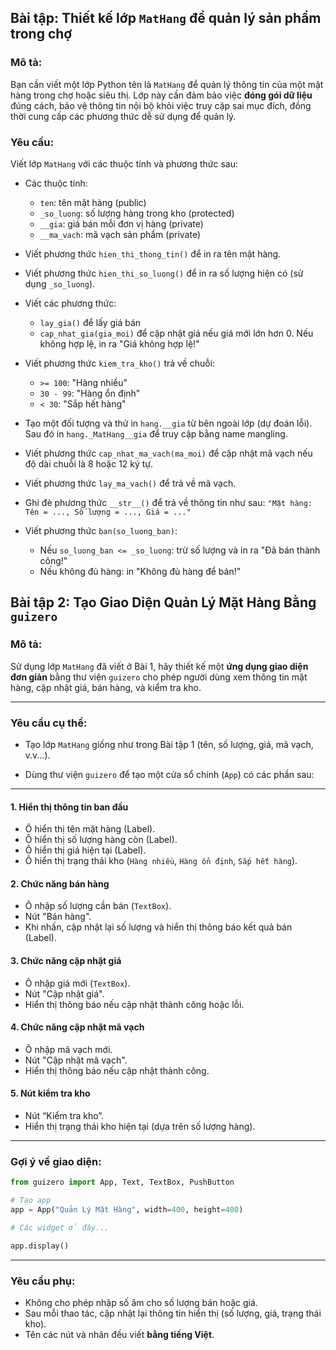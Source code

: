 ## Bài tập: Thiết kế lớp `MatHang` để quản lý sản phẩm trong chợ

### Mô tả:

Bạn cần viết một lớp Python tên là `MatHang` để quản lý thông tin của một mặt hàng trong chợ hoặc siêu thị. Lớp này cần đảm bảo việc **đóng gói dữ liệu** đúng cách, bảo vệ thông tin nội bộ khỏi việc truy cập sai mục đích, đồng thời cung cấp các phương thức dễ sử dụng để quản lý.

### Yêu cầu:

Viết lớp `MatHang` với các thuộc tính và phương thức sau:

* Các thuộc tính:

  * `ten`: tên mặt hàng (public)
  * `_so_luong`: số lượng hàng trong kho (protected)
  * `__gia`: giá bán mỗi đơn vị hàng (private)
  * `__ma_vach`: mã vạch sản phẩm (private)

* Viết phương thức `hien_thi_thong_tin()` để in ra tên mặt hàng.

* Viết phương thức `hien_thi_so_luong()` để in ra số lượng hiện có (sử dụng `_so_luong`).

* Viết các phương thức:

  * `lay_gia()` để lấy giá bán
  * `cap_nhat_gia(gia_moi)` để cập nhật giá nếu giá mới lớn hơn 0. Nếu không hợp lệ, in ra "Giá không hợp lệ!"

* Viết phương thức `kiem_tra_kho()` trả về chuỗi:

  * `>= 100`: "Hàng nhiều"
  * `30 - 99`: "Hàng ổn định"
  * `< 30`: "Sắp hết hàng"

* Tạo một đối tượng và thử in `hang.__gia` từ bên ngoài lớp (dự đoán lỗi).
  Sau đó in `hang._MatHang__gia` để truy cập bằng name mangling.

* Viết phương thức `cap_nhat_ma_vach(ma_moi)` để cập nhật mã vạch nếu độ dài chuỗi là 8 hoặc 12 ký tự.

* Viết phương thức `lay_ma_vach()` để trả về mã vạch.

* Ghi đè phương thức `__str__()` để trả về thông tin như sau:
  `"Mặt hàng: Tên = ..., Số lượng = ..., Giá = ..."`

* Viết phương thức `ban(so_luong_ban)`:

  * Nếu `so_luong_ban <= _so_luong`: trừ số lượng và in ra "Đã bán thành công!"
  * Nếu không đủ hàng: in "Không đủ hàng để bán!"


## Bài tập 2: Tạo Giao Diện Quản Lý Mặt Hàng Bằng `guizero`

### Mô tả:

Sử dụng lớp `MatHang` đã viết ở Bài 1, hãy thiết kế một **ứng dụng giao diện đơn giản** bằng thư viện `guizero` cho phép người dùng xem thông tin mặt hàng, cập nhật giá, bán hàng, và kiểm tra kho.

---

### Yêu cầu cụ thể:

* Tạo lớp `MatHang` giống như trong Bài tập 1 (tên, số lượng, giá, mã vạch, v.v...).

* Dùng thư viện `guizero` để tạo một cửa sổ chính (`App`) có các phần sau:

---

#### 1. **Hiển thị thông tin ban đầu**

* Ô hiển thị tên mặt hàng (Label).
* Ô hiển thị số lượng hàng còn (Label).
* Ô hiển thị giá hiện tại (Label).
* Ô hiển thị trạng thái kho (`Hàng nhiều`, `Hàng ổn định`, `Sắp hết hàng`).

#### 2. **Chức năng bán hàng**

* Ô nhập số lượng cần bán (`TextBox`).
* Nút "Bán hàng".
* Khi nhấn, cập nhật lại số lượng và hiển thị thông báo kết quả bán (Label).

#### 3. **Chức năng cập nhật giá**

* Ô nhập giá mới (`TextBox`).
* Nút "Cập nhật giá".
* Hiển thị thông báo nếu cập nhật thành công hoặc lỗi.

#### 4. **Chức năng cập nhật mã vạch**

* Ô nhập mã vạch mới.
* Nút "Cập nhật mã vạch".
* Hiển thị thông báo nếu cập nhật thành công.

#### 5. **Nút kiểm tra kho**

* Nút “Kiểm tra kho”.
* Hiển thị trạng thái kho hiện tại (dựa trên số lượng hàng).

---

### Gợi ý về giao diện:

```python
from guizero import App, Text, TextBox, PushButton

# Tạo app
app = App("Quản Lý Mặt Hàng", width=400, height=400)

# Các widget ở đây...

app.display()
```

---

### Yêu cầu phụ:

* Không cho phép nhập số âm cho số lượng bán hoặc giá.
* Sau mỗi thao tác, cập nhật lại thông tin hiển thị (số lượng, giá, trạng thái kho).
* Tên các nút và nhãn đều viết **bằng tiếng Việt**.

